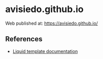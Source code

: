 # avisiedo.github.io

Web published at: https://avisiedo.github.io/

## References

- [Liquid template documentation](https://shopify.github.io/liquid/)

